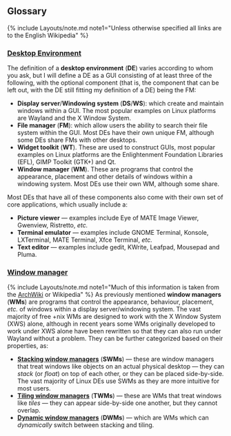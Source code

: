 ## Glossary
{% include Layouts/note.md note1="Unless otherwise specified all links are to the English Wikipedia" %}
### [Desktop Environment](https://en.wikipedia.org/wiki/Desktop_environment)
The definition of a **desktop environment** (**DE**) varies according to whom you ask, but I will define a DE as a GUI consisting of at least three of the following, with the optional component (that is, the component that can be left out, with the DE still fitting my definition of a DE) being the FM:

* **Display server**/**Windowing system** (**DS**/**WS**): which create and maintain windows within a GUI. The most popular examples on Linux platforms are Wayland and the X Window System.
* **File manager** (**FM**): which allow users the ability to search their file system within the GUI. Most DEs have their own unique FM, although some DEs share FMs with other desktops.
* **Widget toolkit** (**WT**). These are used to construct GUIs, most popular examples on Linux platforms are the Enlightenment Foundation Libraries (EFL), GIMP Toolkit (GTK+) and Qt.
* **Window manager** (**WM**). These are programs that control the appearance, placement and other details of windows within a windowing system. Most DEs use their own WM, although some share.

Most DEs that have all of these components also come with their own set of core applications, which usually include a:
* **Picture viewer** &mdash; examples include Eye of MATE Image Viewer, Gwenview, Ristretto, *etc.*
* **Terminal emulator** &mdash; examples include GNOME Terminal, Konsole, LXTerminal, MATE Terminal, Xfce Terminal, *etc.*
* **Text editor** &mdash; examples include gedit, KWrite, Leafpad, Mousepad and Pluma.

### [Window manager](https://en.wikipedia.org/wiki/Window_manager)
{% include Layouts/note.md note1="Much of this information is taken from the [ArchWiki](https://wiki.archlinux.org/index.php/Window_manager) or Wikipedia" %}
As previously mentioned **window managers** (**WMs**) are programs that control the appearance, behaviour, placement, *etc.* of windows within a display server/windowing system. The vast majority of free &#43;nix WMs are designed to work with the X Window System (XWS) alone, although in recent years some WMs originally developed to work under XWS alone have been rewritten so that they can also run under Wayland without a problem. They can be further categorized based on their properties, as:
* [**Stacking window managers**](https://en.wikipedia.org/wiki/Stacking_window_manager) (**SWMs**) &mdash; these are window managers that treat windows like objects on an actual physical desktop &mdash; they can *stack* (or *float*) on top of each other, or they can be placed side-by-side. The vast majority of Linux DEs use SWMs as they are more intuitive for most users. 
* [**Tiling window managers**](https://en.wikipedia.org/wiki/Tiling_window_manager) (**TWMs**) &mdash; these are WMs that treat windows like *tiles* &mdash; they can appear side-by-side one another, but they cannot overlap.
* [**Dynamic window managers**](https://en.wikipedia.org/wiki/Dynamic_window_manager) (**DWMs**) &mdash; which are WMs which can *dynamically* switch between stacking and tiling.
